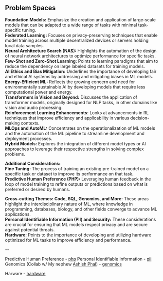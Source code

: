 ## Problem Spaces
**Foundation Models:** Emphasize the creation and application of large-scale models that can be adapted to a wide range of tasks with minimal task-specific tuning.  
**Federated Learning:** Focuses on privacy-preserving techniques that enable model training across multiple decentralized devices or servers holding local data samples.  
**Neural Architecture Search (NAS):** Highlights the automation of the design of neural network architectures to optimize performance for specific tasks.  
**Few-Shot and Zero-Shot Learning:** Points to learning paradigms that aim to reduce the dependency on large labeled datasets for training models.  
**AI Ethics and Bias Mitigation:** Underlines the importance of developing fair and ethical AI systems by addressing and mitigating biases in ML models.  
**Energy-Efficient ML:** Reflects the growing concern and need for environmentally sustainable AI by developing models that require less computational power and energy.  
**Transformers in Vision and Beyond:** Discusses the application of transformer models, originally designed for NLP tasks, in other domains like vision and audio processing.  
**Reinforcement Learning Enhancements:** Looks at advancements in RL techniques that improve efficiency and applicability in various decision-making contexts.   
**MLOps and AutoML:** Concentrates on the operationalization of ML models and the automation of the ML pipeline to streamline development and deployment processes.  
**Hybrid Models:** Explores the integration of different model types or AI approaches to leverage their respective strengths in solving complex problems.  

**Additional Considerations:**  
**Fine Tuning:** The process of training an existing pre-trained model on a specific task or dataset to improve its performance on that task.  
**Predictive Human Preference (PHP):** Leveraging human feedback in the loop of model training to refine outputs or predictions based on what is preferred or desired by humans.   

**Cross-cutting Themes:**
**Code, SQL, Genomics, and More:** These areas highlight the interdisciplinary nature of ML, where knowledge in programming, databases, biology, and other fields converge to advance ML applications.  
**Personal Identifiable Information (PII) and Security:** These considerations are crucial for ensuring that ML models respect privacy and are secure against potential threats.  
**Hardware:** Points to the importance of developing and utilizing hardware optimized for ML tasks to improve efficiency and performance.  

--
 
Predictive Human Preference - [php](php) 
Personal Identifiable Information - [pii](pii)  
Genomics (Collab w/ My nephew [Ashish Phal](https://www.linkedin.com/in/ashish-phal-548b37125/)) - [genomics](genomics)  

Harware - [hardware](hardware)


